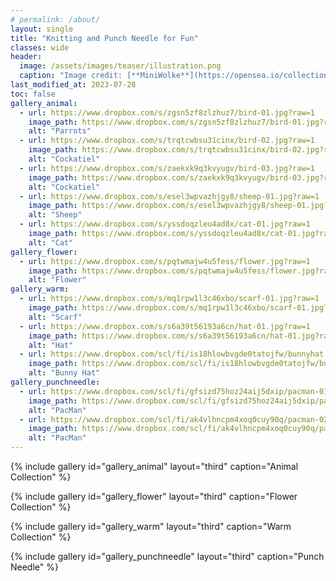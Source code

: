 ```yaml
---
# permalink: /about/
layout: single
title: "Knitting and Punch Needle for Fun"
classes: wide
header:
  image: /assets/images/teaser/illustration.png
  caption: "Image credit: [**MiniWolke**](https://opensea.io/collection/clother)"
last_modified_at: 2023-07-28
toc: false
gallery_animal:
  - url: https://www.dropbox.com/s/zgsn5zf8zlzhuz7/bird-01.jpg?raw=1
    image_path: https://www.dropbox.com/s/zgsn5zf8zlzhuz7/bird-01.jpg?raw=1
    alt: "Parrots"
  - url: https://www.dropbox.com/s/trqtcwbsu31cinx/bird-02.jpg?raw=1
    image_path: https://www.dropbox.com/s/trqtcwbsu31cinx/bird-02.jpg?raw=1
    alt: "Cockatiel"
  - url: https://www.dropbox.com/s/zaekxk9q3kvyugv/bird-03.jpg?raw=1
    image_path: https://www.dropbox.com/s/zaekxk9q3kvyugv/bird-03.jpg?raw=1
    alt: "Cockatiel"
  - url: https://www.dropbox.com/s/esel3wpvazhjgy8/sheep-01.jpg?raw=1
    image_path: https://www.dropbox.com/s/esel3wpvazhjgy8/sheep-01.jpg?raw=1
    alt: "Sheep"
  - url: https://www.dropbox.com/s/yssdoqzleu4ad8x/cat-01.jpg?raw=1
    image_path: https://www.dropbox.com/s/yssdoqzleu4ad8x/cat-01.jpg?raw=1
    alt: "Cat"
gallery_flower:
  - url: https://www.dropbox.com/s/pqtwmajw4u5fess/flower.jpg?raw=1
    image_path: https://www.dropbox.com/s/pqtwmajw4u5fess/flower.jpg?raw=1
    alt: "Flower"
gallery_warm:
  - url: https://www.dropbox.com/s/mq1rpw1l3c46xbo/scarf-01.jpg?raw=1
    image_path: https://www.dropbox.com/s/mq1rpw1l3c46xbo/scarf-01.jpg?raw=1
    alt: "Scarf"
  - url: https://www.dropbox.com/s/s6a39t56193a6cn/hat-01.jpg?raw=1
    image_path: https://www.dropbox.com/s/s6a39t56193a6cn/hat-01.jpg?raw=1
    alt: "Hat"
  - url: https://www.dropbox.com/scl/fi/is18hlowbvgde0tatojfw/bunnyhat.jpg?rlkey=wf99gb4n5my4n8letsb2grgeu&dl=0
    image_path: https://www.dropbox.com/scl/fi/is18hlowbvgde0tatojfw/bunnyhat.jpg?rlkey=wf99gb4n5my4n8letsb2grgeu&dl=0
    alt: "Bunny Hat"
gallery_punchneedle:
  - url: https://www.dropbox.com/scl/fi/gfsizd75hoz24aij5dxip/pacman-01.jpg?rlkey=nlsyx4h4bprnm8h9t1619euah&dl=0
    image_path: https://www.dropbox.com/scl/fi/gfsizd75hoz24aij5dxip/pacman-01.jpg?rlkey=nlsyx4h4bprnm8h9t1619euah&dl=0
    alt: "PacMan"
  - url: https://www.dropbox.com/scl/fi/ak4vlhncpm4xoq0cuy90q/pacman-02.jpg?rlkey=cb0if5hwmdjy62whhhpbruyhx&dl=0
    image_path: https://www.dropbox.com/scl/fi/ak4vlhncpm4xoq0cuy90q/pacman-02.jpg?rlkey=cb0if5hwmdjy62whhhpbruyhx&dl=0
    alt: "PacMan"
---
```




{% include gallery id="gallery_animal" layout="third" caption="Animal Collection" %}

{% include gallery id="gallery_flower" layout="third" caption="Flower Collection" %}

{% include gallery id="gallery_warm" layout="third" caption="Warm Collection" %}

{% include gallery id="gallery_punchneedle" layout="third" caption="Punch Needle" %}
